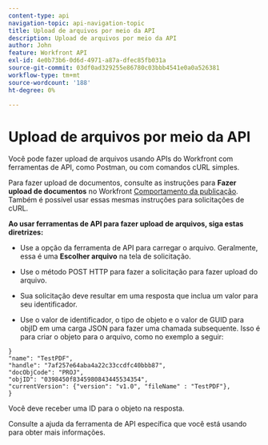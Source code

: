 ```yaml
---
content-type: api
navigation-topic: api-navigation-topic
title: Upload de arquivos por meio da API
description: Upload de arquivos por meio da API
author: John
feature: Workfront API
exl-id: 4e0b73b6-0d6d-4971-a87a-dfec85fb031a
source-git-commit: 03df0ad329255e86780c03bbb4541e0a0a526381
workflow-type: tm+mt
source-wordcount: '188'
ht-degree: 0%

---
```


# Upload de arquivos por meio da API

Você pode fazer upload de arquivos usando APIs do Workfront com ferramentas de API, como Postman, ou com comandos cURL simples.

Para fazer upload de documentos, consulte as instruções para **Fazer upload de documentos** no Workfront [Comportamento da publicação](https://one.workfront.com/s/document-item?bundleId=the-new-workfront-experience&amp;topicId=Content%2FWF_API%2FGeneral%2Fapi-basics.html). Também é possível usar essas mesmas instruções para solicitações de cURL.

**Ao usar ferramentas de API para fazer upload de arquivos, siga estas diretrizes:**

* Use a opção da ferramenta de API para carregar o arquivo. Geralmente, essa é uma **Escolher arquivo** na tela de solicitação.

* Use o método POST HTTP para fazer a solicitação para fazer upload do arquivo.

* Sua solicitação deve resultar em uma resposta que inclua um valor para seu identificador.

* Use o valor de identificador, o tipo de objeto e o valor de GUID para objID em uma carga JSON para fazer uma chamada subsequente. Isso é para criar o objeto para o arquivo, como no exemplo a seguir:

```
}
"name": "TestPDF",
"handle": "7af257e64aba4a22c33ccdfc40bbb87",
"docObjCode": "PROJ",
"objID": "0398450f8345980843445534354",
"currentVersion": {"version": "v1.0", "fileName" : "TestPDF"},
}
```

Você deve receber uma ID para o objeto na resposta.

Consulte a ajuda da ferramenta de API específica que você está usando para obter mais informações.

